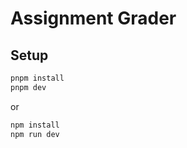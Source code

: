 # Assignment Grader

## Setup

```bash
pnpm install
pnpm dev
```

or

```bash
npm install
npm run dev
```
